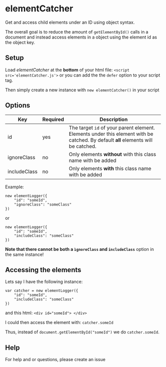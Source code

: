 # elementCatcher
Get and access child elements under an ID using object syntax.

The overall goal is to reduce the amount of `getElementById()` calls in a document and instead access elements in a object using the element id as the object key.

## Setup
Load *elementCatcher* at the **bottom** of your html file: `<script src='elementCatcher.js'>` or you can add the the `defer` option to your script tag.

Then simply create a new instance with `new elementCatcher()` in your script

## Options

| Key | Required | Description |
| ----------- | ------------ |------------ |
| id  | yes  | The target `id` of your parent element. Elements under this element with be catched. By default **all** elements will be catched. |
| ignoreClass | no | Only elements **without**  with this class name with be added |
| includeClass | no | Only elements **with** this class name with be added |

Example: 
```
new elementLogger({
    "id": "someId",
    "ignoreClass": "someClass"
})
```

or

```
new elementLogger({
    "id": "someId",
    "includeClass": "someClass"
})
```

**Note that there cannot be both a `ìgnoreClass` and `includeClass`** option in the same instance!

## Accessing the elements
Lets say I have the following instance:
```
var catcher = new elementLogger({
    "id": "someId",
    "includeClass": "someClass"
})
```

and this html:
`<div id="someId"> </div>`

I could then access the element with:
`catcher.someId`

Thus, instead of `document.getElementById("someId")` we do `catcher.someId`.

## Help
For help and or questions, please create an issue
